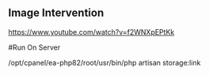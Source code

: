 ##  Image Intervention
https://www.youtube.com/watch?v=f2WNXpEPtKk


#Run On Server

/opt/cpanel/ea-php82/root/usr/bin/php artisan storage:link